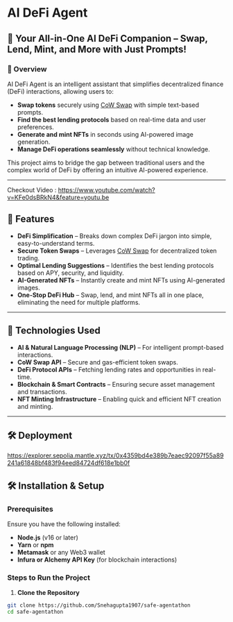# AI DeFi Agent

## 🚀 Your All-in-One AI DeFi Companion – Swap, Lend, Mint, and More with Just Prompts!

### 📌 Overview
AI DeFi Agent is an intelligent assistant that simplifies decentralized finance (DeFi) interactions, allowing users to:
- **Swap tokens** securely using [CoW Swap](w) with simple text-based prompts.
- **Find the best lending protocols** based on real-time data and user preferences.
- **Generate and mint NFTs** in seconds using AI-powered image generation.
- **Manage DeFi operations seamlessly** without technical knowledge.

This project aims to bridge the gap between traditional users and the complex world of DeFi by offering an intuitive AI-powered experience.

---
Checkout Video : https://www.youtube.com/watch?v=KFe0dsBRkN4&feature=youtu.be

## 🚀 Features
- **DeFi Simplification** – Breaks down complex DeFi jargon into simple, easy-to-understand terms.
- **Secure Token Swaps** – Leverages [CoW Swap](w) for decentralized token trading.
- **Optimal Lending Suggestions** – Identifies the best lending protocols based on APY, security, and liquidity.
- **AI-Generated NFTs** – Instantly create and mint NFTs using AI-generated images.
- **One-Stop DeFi Hub** – Swap, lend, and mint NFTs all in one place, eliminating the need for multiple platforms.

---

## 📌 Technologies Used
- **AI & Natural Language Processing (NLP)** – For intelligent prompt-based interactions.
- **CoW Swap API** – Secure and gas-efficient token swaps.
- **DeFi Protocol APIs** – Fetching lending rates and opportunities in real-time.
- **Blockchain & Smart Contracts** – Ensuring secure asset management and transactions.
- **NFT Minting Infrastructure** – Enabling quick and efficient NFT creation and minting.

---

## 🛠 Deployment 
https://explorer.sepolia.mantle.xyz/tx/0x4359bd4e389b7eaec92097f55a89241a61848bf483f94eed84724df618e1bb0f


## 🛠 Installation & Setup

### Prerequisites
Ensure you have the following installed:
- **Node.js** (v16 or later)
- **Yarn** or **npm**
- **Metamask** or any Web3 wallet
- **Infura or Alchemy API Key** (for blockchain interactions)

### Steps to Run the Project

1. **Clone the Repository**
```bash
git clone https://github.com/Snehagupta1907/safe-agentathon
cd safe-agentathon
